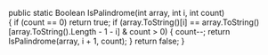 public static Boolean IsPalindrome(int array, int i, int count)   
		{
            if (count == 0)
               return true;
            if (array.ToString()[i] == array.ToString()[array.ToString().Length - 1 - i] & count > 0)
            {
                count--;
                return IsPalindrome(array, i + 1, count);
            }
            return false;
        }
